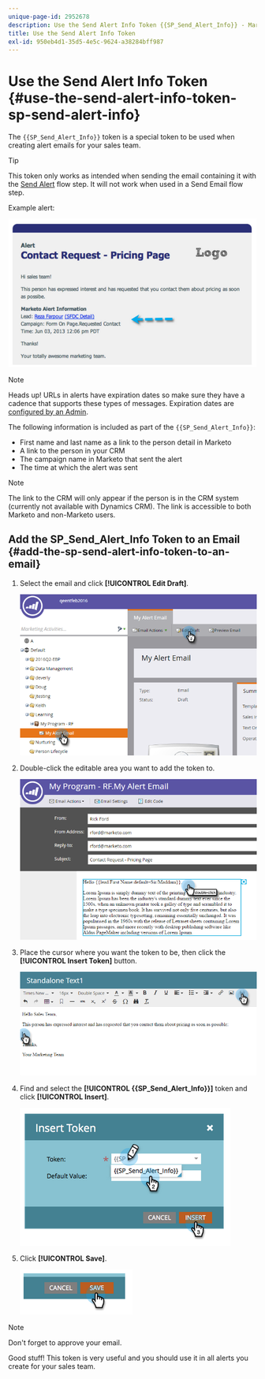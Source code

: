 ```yaml
---
unique-page-id: 2952678
description: Use the Send Alert Info Token {{SP_Send_Alert_Info}} - Marketo Docs - Product Documentation
title: Use the Send Alert Info Token
exl-id: 950eb4d1-35d5-4e5c-9624-a38284bff987
---
```

# Use the Send Alert Info Token {#use-the-send-alert-info-token-sp-send-alert-info}

The `{{SP_Send_Alert_Info}}` token is a special token to be used when creating alert emails for your sales team.

>[!TIP]
>
>This token only works as intended when sending the email containing it with the [Send Alert](/help/marketo/product-docs/core-marketo-concepts/smart-campaigns/flow-actions/send-alert.md) flow step. It will not work when used in a Send Email flow step.

Example alert:

![](assets/image2014-9-25-15-3a17-3a58.png)

>[!NOTE]
>
>Heads up! URLs in alerts have expiration dates so make sure they have a cadence that supports these types of messages. Expiration dates are [configured by an Admin](/help/marketo/product-docs/administration/settings/edit-link-expiration-in-reports-and-alerts.md).

The following information is included as part of the `{{SP_Send_Alert_Info}}`:

* First name and last name as a link to the person detail in Marketo
* A link to the person in your CRM
* The campaign name in Marketo that sent the alert
* The time at which the alert was sent

>[!NOTE]
>
>The link to the CRM will only appear if the person is in the CRM system (currently not available with Dynamics CRM). The link is accessible to both Marketo and non-Marketo users.

## Add the SP_Send_Alert_Info Token to an Email {#add-the-sp-send-alert-info-token-to-an-email}

1. Select the email and click **[!UICONTROL Edit Draft]**.

   ![](assets/one-3.png)

1. Double-click the editable area you want to add the token to.

   ![](assets/two-3.png)

1. Place the cursor where you want the token to be, then click the **[!UICONTROL Insert Token]** button.

   ![](assets/three-3.png)

1. Find and select the **[!UICONTROL {{SP_Send_Alert_Info}}]** token and click **[!UICONTROL Insert]**.

   ![](assets/image2014-9-25-15-3a19-3a11.png)

1. Click **[!UICONTROL Save]**.

   ![](assets/image2014-9-25-15-3a19-3a24.png)

>[!NOTE]
>
>Don't forget to approve your email.

Good stuff! This token is very useful and you should use it in all alerts you create for your sales team.
